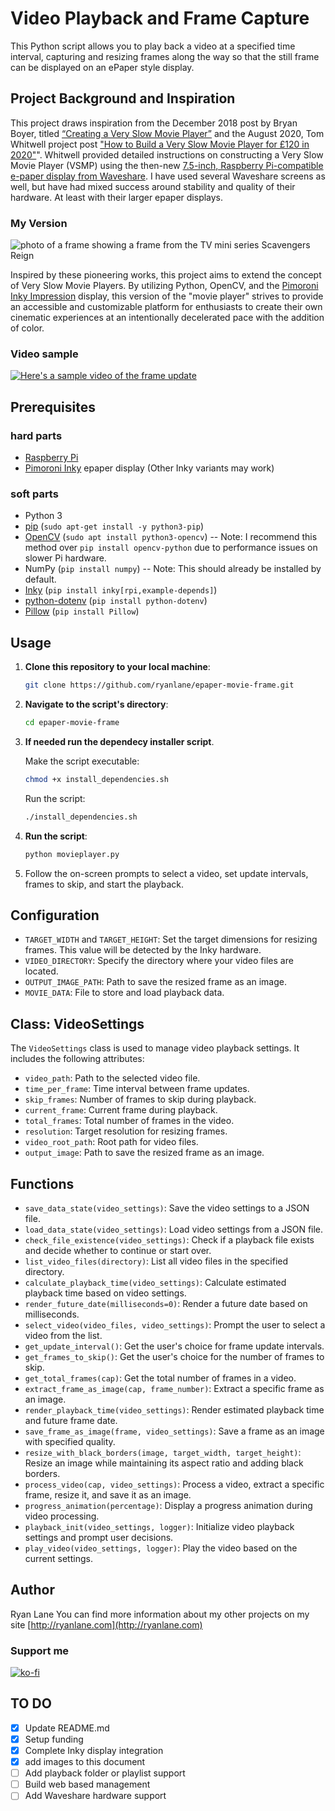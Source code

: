 # Video Playback and Frame Capture

This Python script allows you to play back a video at a specified time interval, capturing and resizing frames along the way so that the still frame can be displayed on an ePaper style display. 

## Project Background and Inspiration
This project draws inspiration from the December 2018 post by Bryan Boyer, titled [“Creating a Very Slow Movie Player”](https://medium.com/s/story/very-slow-movie-player-499f76c48b62) and the August 2020, Tom Whitwell project post ["How to Build a Very Slow Movie Player for £120 in 2020"](https://debugger.medium.com/how-to-build-a-very-slow-movie-player-in-2020-c5745052e4e4)". Whitwell provided detailed instructions on constructing a Very Slow Movie Player (VSMP) using the then-new [7.5-inch, Raspberry Pi-compatible e-paper display from Waveshare](https://www.waveshare.com/product/displays/e-paper/epaper-1/7.5inch-e-paper-hat.htm). I have used several Waveshare screens as well, but have had mixed success around stability and quality of their hardware. At least with their larger epaper displays. 

### My Version
![photo of a frame showing a frame from the TV mini series Scavengers Reign](https://images.squarespace-cdn.com/content/v1/596ebdf720099ea43cf390d8/380eb70e-eb34-433f-92f6-c1fd0e31f202/IMG_0953.jpeg?format=1500w)

Inspired by these pioneering works, this project aims to extend the concept of Very Slow Movie Players. By utilizing Python, OpenCV, and the [Pimoroni Inky Impression](https://shop.pimoroni.com/products/inky-impression-7-3?variant=40512683376723) display, this version of the "movie player" strives to provide an accessible and customizable platform for enthusiasts to create their own cinematic experiences at an intentionally decelerated pace with the addition of color.

### Video sample

[![Here's a sample video of the frame update](https://images.squarespace-cdn.com/content/v1/596ebdf720099ea43cf390d8/1705546388868-3GXMSA9B65L9FSGBE0T2/IMG_0956.jpeg?format=1000w)](https://youtu.be/L7wVuyFQOXI)

## Prerequisites
### hard parts
- [Raspberry Pi](https://www.raspberrypi.com/products/)
- [Pimoroni Inky](https://shop.pimoroni.com/products/inky-impression-7-3?variant=40512683376723) epaper display (Other Inky variants may work)

### soft parts
- Python 3
- [pip](https://pip.pypa.io/en/stable/) (`sudo apt-get install -y python3-pip`)
- [OpenCV](https://opencv.org/) (`sudo apt install python3-opencv`) 
  -- Note: I recommend this method over `pip install opencv-python` due to performance issues on slower Pi hardware.
- NumPy (`pip install numpy`) -- Note: This should already be installed by default.
- [Inky](https://pypi.org/project/inky/) (`pip install inky[rpi,example-depends]`)
- [python-dotenv](https://github.com/theskumar/python-dotenv) (`pip install python-dotenv`)
- [Pillow](https://python-pillow.org/) (`pip install Pillow`)


## Usage

1. **Clone this repository to your local machine**:

   ```bash
   git clone https://github.com/ryanlane/epaper-movie-frame.git
   ```

2. **Navigate to the script's directory**:

   ```bash
   cd epaper-movie-frame
   ```

3. **If needed run the dependecy installer script**.


   Make the script executable:
   ```bash
   chmod +x install_dependencies.sh
   ```

   Run the script:
   ```bash
   ./install_dependencies.sh
   ```

4. **Run the script**:

   ```bash
   python movieplayer.py
   ```

5. Follow the on-screen prompts to select a video, set update intervals, frames to skip, and start the playback.

## Configuration

- `TARGET_WIDTH` and `TARGET_HEIGHT`: Set the target dimensions for resizing frames. This value will be detected by the Inky hardware.
- `VIDEO_DIRECTORY`: Specify the directory where your video files are located.
- `OUTPUT_IMAGE_PATH`: Path to save the resized frame as an image.
- `MOVIE_DATA`: File to store and load playback data.

## Class: VideoSettings

The `VideoSettings` class is used to manage video playback settings. It includes the following attributes:

- `video_path`: Path to the selected video file.
- `time_per_frame`: Time interval between frame updates.
- `skip_frames`: Number of frames to skip during playback.
- `current_frame`: Current frame during playback.
- `total_frames`: Total number of frames in the video.
- `resolution`: Target resolution for resizing frames.
- `video_root_path`: Root path for video files.
- `output_image`: Path to save the resized frame as an image.

## Functions

- `save_data_state(video_settings)`: Save the video settings to a JSON file.
- `load_data_state(video_settings)`: Load video settings from a JSON file.
- `check_file_existence(video_settings)`: Check if a playback file exists and decide whether to continue or start over.
- `list_video_files(directory)`: List all video files in the specified directory.
- `calculate_playback_time(video_settings)`: Calculate estimated playback time based on video settings.
- `render_future_date(milliseconds=0)`: Render a future date based on milliseconds.
- `select_video(video_files, video_settings)`: Prompt the user to select a video from the list.
- `get_update_interval()`: Get the user's choice for frame update intervals.
- `get_frames_to_skip()`: Get the user's choice for the number of frames to skip.
- `get_total_frames(cap)`: Get the total number of frames in a video.
- `extract_frame_as_image(cap, frame_number)`: Extract a specific frame as an image.
- `render_playback_time(video_settings)`: Render estimated playback time and future frame date.
- `save_frame_as_image(frame, video_settings)`: Save a frame as an image with specified quality.
- `resize_with_black_borders(image, target_width, target_height)`: Resize an image while maintaining its aspect ratio and adding black borders.
- `process_video(cap, video_settings)`: Process a video, extract a specific frame, resize it, and save it as an image.
- `progress_animation(percentage)`: Display a progress animation during video processing.
- `playback_init(video_settings, logger)`: Initialize video playback settings and prompt user decisions.
- `play_video(video_settings, logger)`: Play the video based on the current settings.

## Author

Ryan Lane
You can find more information about my other projects on my site [http://ryanlane.com](http://ryanlane.com)

### Support me
[![ko-fi](https://ko-fi.com/img/githubbutton_sm.svg)](https://ko-fi.com/D1D81I8VM)

## TO DO

- [x] Update README.md
- [x] Setup funding
- [x] Complete Inky display integration
- [x] add images to this document
- [ ] Add playback folder or playlist support
- [ ] Build web based management
- [ ] Add Waveshare hardware support